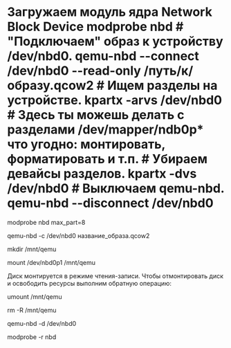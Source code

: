 # Загружаем модуль ядра Network Block Device modprobe nbd  # "Подключаем" образ к устройству /dev/nbd0. qemu-nbd --connect /dev/nbd0 --read-only /путь/к/образу.qcow2  # Ищем разделы на устройстве. kpartx -arvs /dev/nbd0  # Здесь ты можешь делать с разделами /dev/mapper/ndb0p* что угодно: монтировать, форматировать и т.п.  # Убираем девайсы разделов. kpartx -dvs /dev/nbd0  # Выключаем qemu-nbd. qemu-nbd --disconnect /dev/nbd0

modprobe nbd max_part=8

qemu-nbd -c /dev/nbd0 название_образа.qcow2

mkdir /mnt/qemu

mount /dev/nbd0p1 /mnt/qemu

Диск монтируется в режиме чтения-записи. Чтобы отмонтировать диск и освободить ресурсы выполним обратную операцию:

umount /mnt/qemu

rm -R /mnt/qemu

qemu-nbd -d /dev/nbd0

modprobe -r nbd